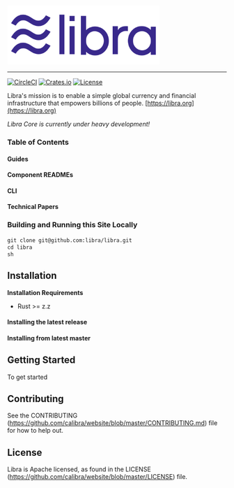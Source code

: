 <a href="https://developers.libra.org">
	<img width="350" src="./libra.png" alt="Libra Logo" />
</a>

<hr/>

[![CircleCI](https://circleci.com/gh/libra/libra.svg?style=shield)](https://circleci.com/gh/libra/libra)
[![Crates.io]()]()
[![License](https://img.shields.io/badge/license-Apache-green.svg)](LICENSE.md)

Libra's mission is to enable a simple global currency and financial infrastructure that empowers billions of people. [https://libra.org](https://libra.org)

*Libra Core is currently under heavy development!*

### Table of Contents

#### Guides
#### Component READMEs
#### CLI
#### Technical Papers

### Building and Running this Site Locally

```
git clone git@github.com:libra/libra.git
cd libra
sh 
```

## Installation

**Installation Requirements**
- Rust >= z.z


#### Installing the latest release

#### Installing from latest master


## Getting Started

To get started 


## Contributing

See the CONTRIBUTING (https://github.com/calibra/website/blob/master/CONTRIBUTING.md) file for how to help out.

## License

Libra is Apache licensed, as found in the LICENSE (https://github.com/calibra/website/blob/master/LICENSE) file.